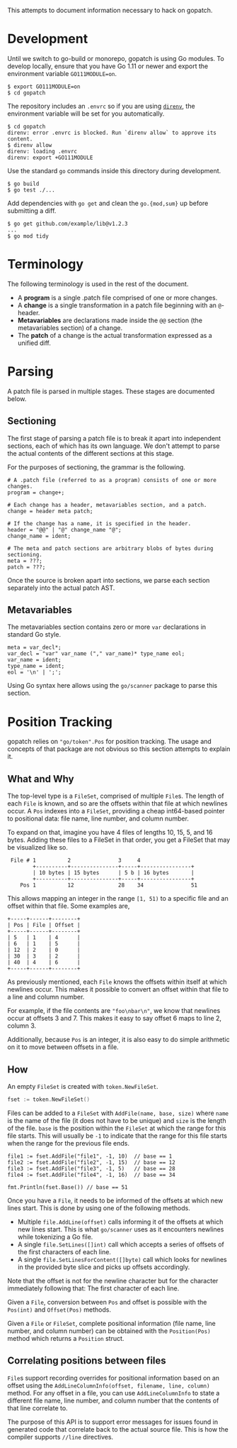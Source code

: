 This attempts to document information necessary to hack on gopatch.

# Development

Until we switch to go-build or monorepo, gopatch is using Go modules. To
develop locally, ensure that you have Go 1.11 or newer and export the
environment variable `GO111MODULE=on`.

```shell
$ export GO111MODULE=on
$ cd gopatch
```

The repository includes an `.envrc` so if you are using [`direnv`], the
environment variable will be set for you automatically.

  [`direnv`]: https://direnv.net/

```shell
$ cd gopatch
direnv: error .envrc is blocked. Run `direnv allow` to approve its content.
$ direnv allow
direnv: loading .envrc
direnv: export +GO111MODULE
```

Use the standard `go` commands inside this directory during development.

```shell
$ go build
$ go test ./...
```

Add dependencies with `go get` and clean the `go.{mod,sum}` up before
submitting a diff.

```
$ go get github.com/example/lib@v1.2.3
...
$ go mod tidy
```

# Terminology

The following terminology is used in the rest of the document.

- A **program** is a single .patch file comprised of one or more changes.
- A **change** is a single transformation in a patch file beginning with an
  `@`-header.
- **Metavariables** are declarations made inside the `@@` section (the
  metavariables section) of a change.
- The **patch** of a change is the actual transformation expressed as a unified
  diff.

# Parsing

A patch file is parsed in multiple stages. These stages are documented below.

## Sectioning

The first stage of parsing a patch file is to break it apart into independent
sections, each of which has its own language. We don't attempt to parse the
actual contents of the different sections at this stage.

For the purposes of sectioning, the grammar is the following.

```
# A .patch file (referred to as a program) consists of one or more changes.
program = change+;

# Each change has a header, metavariables section, and a patch.
change = header meta patch;

# If the change has a name, it is specified in the header.
header = "@@" | "@" change_name "@";
change_name = ident;

# The meta and patch sections are arbitrary blobs of bytes during sectioning.
meta = ???;
patch = ???;
```

Once the source is broken apart into sections, we parse each section separately
into the actual patch AST.

## Metavariables

The metavariables section contains zero or more `var` declarations in standard
Go style.

```
meta = var_decl*;
var_decl = "var" var_name ("," var_name)* type_name eol;
var_name = ident;
type_name = ident;
eol = '\n' | ';';
```

Using Go syntax here allows using the `go/scanner` package to parse this
section.

# Position Tracking

gopatch relies on `"go/token".Pos` for position tracking. The usage and
concepts of that package are not obvious so this section attempts to explain
it.

## What and Why

The top-level type is a `FileSet`, comprised of multiple `File`s. The length of
each `File` is known, and so are the offsets within that file at which newlines
occur. A `Pos` indexes into a `FileSet`, providing a cheap int64-based pointer
to positional data: file name, line number, and column number.

To expand on that, imagine you have 4 files of lengths 10, 15, 5, and 16 bytes.
Adding these files to a FileSet in that order, you get a FileSet that may be
visualized like so.

```
 File # 1          2               3     4
        +----------+---------------+-----+----------------+
        | 10 bytes | 15 bytes      | 5 b | 16 bytes       |
        +----------+---------------+-----+----------------+
    Pos 1          12              28    34               51
```

This allows mapping an integer in the range `[1, 51)` to a specific file and an
offset within that file. Some examples are,

```
+-----+------+--------+
| Pos | File | Offset |
+-----+------+--------+
| 5   | 1    | 4      |
| 6   | 1    | 5      |
| 12  | 2    | 0      |
| 30  | 3    | 2      |
| 40  | 4    | 6      |
+-----+------+--------+
```

As previously mentioned, each `File` knows the offsets within itself at which
newlines occur. This makes it possible to convert an offset within that file to
a line and column number.

For example, if the file contents are `"foo\nbar\n"`, we know that newlines
occur at offsets 3 and 7. This makes it easy to say offset 6 maps to line 2,
column 3.

Additionally, because `Pos` is an integer, it is also easy to do simple
arithmetic on it to move between offsets in a file.

## How

An empty `FileSet` is created with `token.NewFileSet`.

```go
fset := token.NewFileSet()
```

Files can be added to a `FileSet` with `AddFile(name, base, size)` where `name`
is the name of the file (it does not have to be unique) and `size` is the
length of the file. `base` is the position within the `FileSet` at which the
range for this file starts. This will usually be `-1` to indicate that the
range for this file starts when the range for the previous file ends.

```
file1 := fset.AddFile("file1", -1, 10)  // base == 1
file2 := fset.AddFile("file2", -1, 15)  // base == 12
file3 := fset.AddFile("file3", -1, 5)   // base == 28
file4 := fset.AddFile("file4", -1, 16)  // base == 34

fmt.Println(fset.Base()) // base == 51
```

Once you have a `File`, it needs to be informed of the offsets at which new
lines start. This is done by using one of the following methods.

- Multiple `file.AddLine(offset)` calls informing it of the offsets at which
  new lines start. This is what `go/scanner` uses as it encounters newlines
  while tokenizing a Go file.
- A single `file.SetLines([]int)` call which accepts a series of offsets of the
  first characters of each line.
- A single `file.SetLinesForContent([]byte)` call which looks for newlines in
  the provided byte slice and picks up offsets accordingly.

Note that the offset is not for the newline character but for the character
immediately following that: The first character of each line.

Given a `File`, conversion between `Pos` and offset is possible with the
`Pos(int)` and `Offset(Pos)` methods.

Given a `File` or `FileSet`, complete positional information (file name, line
number, and column number) can be obtained with the `Position(Pos)` method
which returns a `Position` struct.

## Correlating positions between files

`File`s support recording overrides for positional information based on an
offset using the `AddLineColumnInfo(offset, filename, line, column)` method.
For any offset in a file, you can use `AddLineColumnInfo` to state a different
file name, line number, and column number that the contents of that line
correlate to.

The purpose of this API is to support error messages for issues found in
generated code that correlate back to the actual source file. This is how the
compiler supports `//line` directives.
